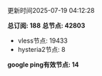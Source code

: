 更新时间2025-07-19 04:12:28

**总订阅: 188**
**总节点: 42803**
- vless节点: 19433
- hysteria2节点: 8

**google ping有效节点: 14**
